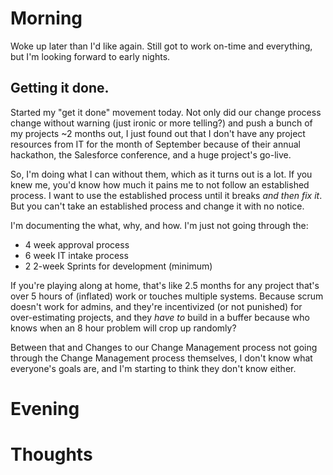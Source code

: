 # Morning
Woke up later than I'd like again. Still got to work on-time and everything, but I'm looking forward to early nights.

## Getting it done.

Started my "get it done" movement today. Not only did our change process change without warning (just ironic or more telling?) 
and push a bunch of my projects ~2 months out, I just found out that I don't have any project resources from IT for the 
month of September because of their annual hackathon, the Salesforce conference, and a huge project's go-live.

So, I'm doing what I can without them, which as it turns out is a lot. If you knew me, you'd know how much it pains me to not follow an established process.
I want to use the established process until it breaks *and then fix it*. But you can't take an established process and change it with no notice.

I'm documenting the what, why, and how. I'm just not going through the: 
* 4 week approval process 
* 6 week IT intake process 
* 2 2-week Sprints for development (minimum)

If you're playing along at home, that's like 2.5 months for any project that's over 5 hours of (inflated) work or touches multiple systems. 
Because scrum doesn't work for admins, and they're incentivized (or not punished) for over-estimating projects, and they *have to* build in 
a buffer because who knows when an 8 hour problem will crop up randomly?

Between that and Changes to our Change Management process not going through the Change Management process themselves, I don't know what 
everyone's goals are, and I'm starting to think they don't know either.

# Evening

# Thoughts
